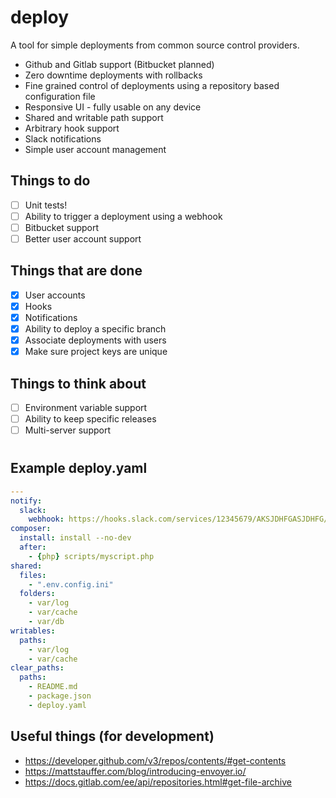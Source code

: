 # deploy

A tool for simple deployments from common source control providers.

* Github and Gitlab support (Bitbucket planned)
* Zero downtime deployments with rollbacks
* Fine grained control of deployments using a repository based configuration file
* Responsive UI - fully usable on any device
* Shared and writable path support
* Arbitrary hook support
* Slack notifications
* Simple user account management

## Things to do

* [ ] Unit tests!
* [ ] Ability to trigger a deployment using a webhook
* [ ] Bitbucket support
* [ ] Better user account support

## Things that are done

* [x] User accounts
* [x] Hooks
* [x] Notifications
* [x] Ability to deploy a specific branch
* [x] Associate deployments with users
* [x] Make sure project keys are unique

## Things to think about

* [ ] Environment variable support
* [ ] Ability to keep specific releases
* [ ] Multi-server support

#

## Example deploy.yaml

```yaml
---
notify:
  slack:
    webhook: https://hooks.slack.com/services/12345679/AKSJDHFGASJDHFG/ADLJFBWIAEJFBWIDJCDC
composer:
  install: install --no-dev
  after:
    - {php} scripts/myscript.php
shared:
  files:
    - ".env.config.ini"
  folders:
    - var/log
    - var/cache
    - var/db
writables:
  paths:
    - var/log
    - var/cache
clear_paths:
  paths:
    - README.md
    - package.json
    - deploy.yaml
```

## Useful things (for development)

* https://developer.github.com/v3/repos/contents/#get-contents
* https://mattstauffer.com/blog/introducing-envoyer.io/
* https://docs.gitlab.com/ee/api/repositories.html#get-file-archive

